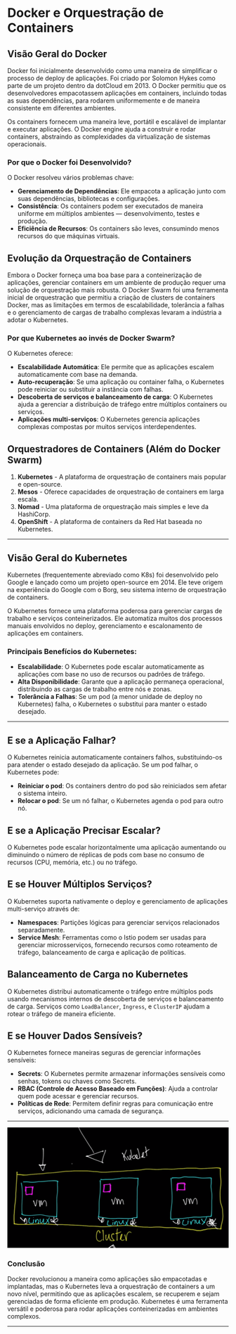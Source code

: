 # Docker e Orquestração de Containers

## Visão Geral do Docker

Docker foi inicialmente desenvolvido como uma maneira de simplificar o processo de deploy de aplicações. Foi criado por Solomon Hykes como parte de um projeto dentro da dotCloud em 2013. O Docker permitiu que os desenvolvedores empacotassem aplicações em containers, incluindo todas as suas dependências, para rodarem uniformemente e de maneira consistente em diferentes ambientes.

Os containers fornecem uma maneira leve, portátil e escalável de implantar e executar aplicações. O Docker engine ajuda a construir e rodar containers, abstraindo as complexidades da virtualização de sistemas operacionais.

### Por que o Docker foi Desenvolvido?
O Docker resolveu vários problemas chave:
- **Gerenciamento de Dependências**: Ele empacota a aplicação junto com suas dependências, bibliotecas e configurações.
- **Consistência**: Os containers podem ser executados de maneira uniforme em múltiplos ambientes — desenvolvimento, testes e produção.
- **Eficiência de Recursos**: Os containers são leves, consumindo menos recursos do que máquinas virtuais.

## Evolução da Orquestração de Containers

Embora o Docker forneça uma boa base para a conteinerização de aplicações, gerenciar containers em um ambiente de produção requer uma solução de orquestração mais robusta. O Docker Swarm foi uma ferramenta inicial de orquestração que permitiu a criação de clusters de containers Docker, mas as limitações em termos de escalabilidade, tolerância a falhas e o gerenciamento de cargas de trabalho complexas levaram a indústria a adotar o Kubernetes.

### Por que Kubernetes ao invés de Docker Swarm?
O Kubernetes oferece:
- **Escalabilidade Automática**: Ele permite que as aplicações escalem automaticamente com base na demanda.
- **Auto-recuperação**: Se uma aplicação ou container falha, o Kubernetes pode reiniciar ou substituir a instância com falhas.
- **Descoberta de serviços e balanceamento de carga**: O Kubernetes ajuda a gerenciar a distribuição de tráfego entre múltiplos containers ou serviços.
- **Aplicações multi-serviços**: O Kubernetes gerencia aplicações complexas compostas por muitos serviços interdependentes.

## Orquestradores de Containers (Além do Docker Swarm)
1. **Kubernetes** - A plataforma de orquestração de containers mais popular e open-source.
2. **Mesos** - Oferece capacidades de orquestração de containers em larga escala.
3. **Nomad** - Uma plataforma de orquestração mais simples e leve da HashiCorp.
4. **OpenShift** - A plataforma de containers da Red Hat baseada no Kubernetes.

---

## Visão Geral do Kubernetes

Kubernetes (frequentemente abreviado como K8s) foi desenvolvido pelo Google e lançado como um projeto open-source em 2014. Ele teve origem na experiência do Google com o Borg, seu sistema interno de orquestração de containers.

O Kubernetes fornece uma plataforma poderosa para gerenciar cargas de trabalho e serviços conteinerizados. Ele automatiza muitos dos processos manuais envolvidos no deploy, gerenciamento e escalonamento de aplicações em containers.

### Principais Benefícios do Kubernetes:
- **Escalabilidade**: O Kubernetes pode escalar automaticamente as aplicações com base no uso de recursos ou padrões de tráfego.
- **Alta Disponibilidade**: Garante que a aplicação permaneça operacional, distribuindo as cargas de trabalho entre nós e zonas.
- **Tolerância a Falhas**: Se um pod (a menor unidade de deploy no Kubernetes) falha, o Kubernetes o substitui para manter o estado desejado.

---

## E se a Aplicação Falhar?

O Kubernetes reinicia automaticamente containers falhos, substituindo-os para atender o estado desejado da aplicação. Se um pod falhar, o Kubernetes pode:
- **Reiniciar o pod**: Os containers dentro do pod são reiniciados sem afetar o sistema inteiro.
- **Relocar o pod**: Se um nó falhar, o Kubernetes agenda o pod para outro nó.

## E se a Aplicação Precisar Escalar?

O Kubernetes pode escalar horizontalmente uma aplicação aumentando ou diminuindo o número de réplicas de pods com base no consumo de recursos (CPU, memória, etc.) ou no tráfego.

## E se Houver Múltiplos Serviços?

O Kubernetes suporta nativamente o deploy e gerenciamento de aplicações multi-serviço através de:
- **Namespaces**: Partições lógicas para gerenciar serviços relacionados separadamente.
- **Service Mesh**: Ferramentas como o Istio podem ser usadas para gerenciar microsserviços, fornecendo recursos como roteamento de tráfego, balanceamento de carga e aplicação de políticas.

## Balanceamento de Carga no Kubernetes

O Kubernetes distribui automaticamente o tráfego entre múltiplos pods usando mecanismos internos de descoberta de serviços e balanceamento de carga. Serviços como `LoadBalancer`, `Ingress`, e `ClusterIP` ajudam a rotear o tráfego de maneira eficiente.

## E se Houver Dados Sensíveis?

O Kubernetes fornece maneiras seguras de gerenciar informações sensíveis:
- **Secrets**: O Kubernetes permite armazenar informações sensíveis como senhas, tokens ou chaves como Secrets.
- **RBAC (Controle de Acesso Baseado em Funções)**: Ajuda a controlar quem pode acessar e gerenciar recursos.
- **Políticas de Rede**: Permitem definir regras para comunicação entre serviços, adicionando uma camada de segurança.

---

![alt text](<Screenshot from 2024-09-24 21-41-56.png>)

### Conclusão

Docker revolucionou a maneira como aplicações são empacotadas e implantadas, mas o Kubernetes leva a orquestração de containers a um novo nível, permitindo que as aplicações escalem, se recuperem e sejam gerenciadas de forma eficiente em produção. Kubernetes é uma ferramenta versátil e poderosa para rodar aplicações conteinerizadas em ambientes complexos.

---